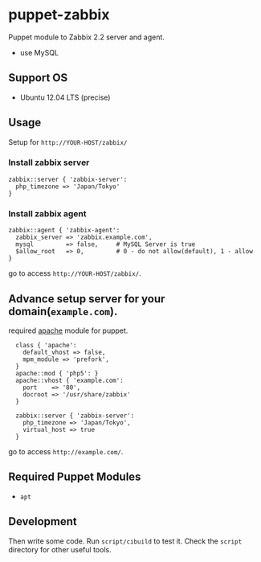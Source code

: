 # puppet-zabbix

Puppet module to Zabbix 2.2 server and agent.

* use MySQL

## Support OS

* Ubuntu 12.04 LTS (precise)

## Usage

Setup for `http://YOUR-HOST/zabbix/`

### Install zabbix server

```puppet
zabbix::server { 'zabbix-server':
  php_timezone => 'Japan/Tokyo'
}
```

### Install zabbix agent

```puppet
zabbix::agent { 'zabbix-agent':
  zabbix_server => 'zabbix.example.com',
  mysql         => false,     # MySQL Server is true
  $allow_root   => 0,         # 0 - do not allow(default), 1 - allow
}
```

go to access `http://YOUR-HOST/zabbix/`.

## Advance setup server for your domain(`example.com`).

required [apache](https://github.com/puppetlabs/puppetlabs-apache/issues/new) module for puppet.

````puppet
  class { 'apache':
    default_vhost => false,
    mpm_module => 'prefork',
  }
  apache::mod { 'php5': }
  apache::vhost { 'example.com':
    port    => '80',
    docroot => '/usr/share/zabbix'
  }

  zabbix::server { 'zabbix-server':
    php_timezone => 'Japan/Tokyo',
    virtual_host => true
  }
````

go to access `http://example.com/`.

## Required Puppet Modules

* `apt`

## Development

Then write some code. Run `script/cibuild` to test it. Check the `script`
directory for other useful tools.
